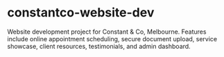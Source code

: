 # constantco-website-dev
Website development project for Constant &amp; Co, Melbourne. Features include online appointment scheduling, secure document upload, service showcase, client resources, testimonials, and admin dashboard.
